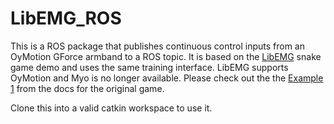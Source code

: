 ﻿# LibEMG_ROS
This is a ROS package that publishes continuous control inputs from an OyMotion GForce armband to a ROS topic. It is based on the [LibEMG]() snake game demo and uses the same training interface. LibEMG supports OyMotion and Myo is no longer available. Please check out the the [Example 1]() from the docs for the original game.

Clone this into a valid catkin workspace to use it. 
